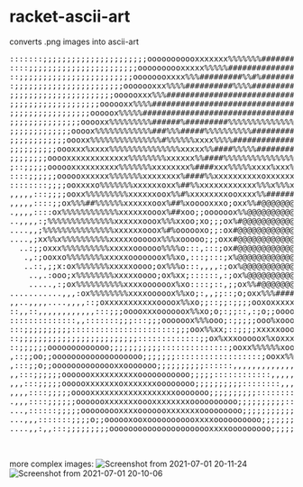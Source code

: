 # racket-ascii-art

converts .png images into ascii-art

<pre>
:::::::;;;;;;;;;;;;;;;;;;;;;;ooooooooooxxxxxxx%%%%%%%#######################%%%%%%%%%%%xxxxxxxxxxxxxoooooo;;;;;;;;;::::::,,,,,,,,.
::::;;;;;;;;;;;;;;;;;;;;;;;oooooooooxxxxx%%%%%#####################%%#####%%%%%%%%####%%%%%%%%xxxxxxxxooooooooo;;;;;;:::::,,,,,,,.
::;;;;;;;;;;;;;;;;;;;;;;;;oooooooxxxx%%%#########%%#%###########%%%%%%%%%xxxx%%%%%%%%%%%%%%%%%#%%%xxxxxxxxooooooo;;;;;;:::::,,,,,,
:;;;;;;;;;;;;;;;;;;;;;;;ooooooxxx%%%%##########%%%%####################%%%%%%%%%xoxxoooxxxxxxx%%%%%%%%xxxxxxxxooooooo;;::::::,,,,,
;;;;;;;;;;;;;;;;;;;;;;oooooxxx%%%#########################################%####%%xxxxxxo;;;;:;ooxxxxxxx%%%xxxxxxoooooo;;;;;::::::,
;;;;;;;;;;;;;;;;;;;oooooxx%%%%###############################################%%%%%%xxxoooo;oooooo;;;;oooxxx%%%xxxxxxoooo;;;;;:::::
;;;;;;;;;;;;;;;;;ooooox%%%%%#################################################%##%%%xxxxxxxoxooox;::::::;;;ooxx%%%%xxxxooooo;;;::::
;;;;;;;;;;;;;;;ooooxx%%%%%%%%%######%#########%%%%%%%%%%%%%%%%%%%%%#%%%%%########%x%%xx%oxooxxooooooo;;:,::;oxxx%x%%xxxxooooo;;;;:
;;;;;;;;;;;;;oooox%%%%%%%%%%%%###%%%#####%%%%%%%%%%##############%%%%%xxxxxxx%%%%%%%%%xxxxxxxox%xx%xxo;oxxo;::::;ooxxxxoxxoooo;;;;
;;;;;;;;;;;;oooxx%%%%%%%%%%%%%%%#%%%%%%xxxx%%%%######################%%%xxoo;ooooxxx%%%%xxxx%%%%xxx%xxxxo;:,,...,::;oxxxxxoooooo;;
;;;;;;;;;;oooxxx%xxxx%%%%%%%%%%%%%%%xxxxx%%####%%%%%#################%#%%%xoo;:;:::;;;ooxx%%xxxxxxxxxxxoooxxxo;::,:;;ooxxxxoooo;;;
;;;;;;;;ooooxxxxxxxxxxxxx%%%%%%%%xxxxxx%%####%%%%%%%%%%%%%%%%%%####%##%%%%%%xoo:,,,,,,,,::;oxx%%xxxxxxxxxxo;;;;;:,,,:::oxxxooooo;;
;::;;;;;oooooxxxxxxxxxx%%%%%%%xxxxxxxx%####xxx%%%%%xxxx%xxx%x%%%%%%%%%%%%%#%%%xo:,.     ..,::;oxxxxxxxoxxooooooxxoxxo;;oooooooo;;;
::::;;;;;;oooooxxxxxx%%%%%%%xxxxxxxx%####%%xxxxxxxxxxoxxxxxxxxx%xx%x%%%%%%x%%%%%x;.          .,:;oxxxxxxxxxxxoo;;;oo;ooo;;;;;;;o;;
::::::::;;;;ooxxxxo%%%%%%%xxxxxxoxx%##%%xxxxxxxxxxxx%%%x%%%x%%%xxxxxxxxx%x%%%%xxo,:            .,:;oxxxxoxoxxxxx%xxx%x;;;;;:;;;;;;
,,,,,:::;;;;ooxx%%%%%%%%%xxxxxxoox%%#%xxxxxxxxooxxxx%%#########%%%%%%%xxxxx%%%;,,, .             .,:;ooxxooooooo;:::;;;;;::::;;:::
,,,,,::::;;ox%%%##%%%%%%xxxxxxoox%##%xooooxxxo;oxx%%#@@@@@@@@@@@##%%%%%xooxo,   ..                ..,:;oooooooo;;;;;::,::::;;::;;;
.,,,,::::ox%%%%%%%%%%%%xxxxxxooox%##xoo;;oooooox%%@@@@@@@@@@@@@@@@##%%%%x::       :,.,              ..,:;;ooo;;;;;;;oo;;::,,,,,::,
..,,,,:;%%%%%%%%%%%%%%xxxxxxooox%%%xxoo;xo;;;ox%#@@@@@@@@@@@@@@@@@@@#%%,..:       :oo;,               ..,:;;;;;:::::::::::::,,,,,,
....,,;%%%%%%%%%%%%%%%xxxxxxooox%#%oooooxo;;:ox#@@@@@@@@@@@@@@@@@@@@#%xo  ,: ..,::x%%%;.                .,::;;;::::,,,,,::::::::::
....,;xx%%x%%%%%%%%%%xxxxxooooox%%%xooooo;;;oxx#@@@@@@@@@@@@@@@@@@@@#%xx;xoxoxoxo;x%#%x,                 .,,::::,,,,,,,,,,,,,,,,,,
  ..:;;oxxx%%%%%%%%%%xxxxxoooooo%%%%o:::,:::;ox#@@@@@@@@@@@@@@@@@@@@@##%oxxxxxx%%xx%%%x,                  ..,,,.....,,,,,.......,,
   .,:;ooxxo%%%%%%%%xxxxxooooooox%%xo,:::;:::;x%@@@@@@@@@@@@@@@@@@@@#%%%ooxox%x%xox%%%x,                   ....      .............
   ..::,;;x:ox%%%%%%%xxxxxoooo;ox%%%o:::,,,,:;ox%@@@@@@@@@@@@@@@@@@#%%%xoooxxxxxxx%%#%o.                    ..         ...........
    ..,.:ooo;x%%%%%%%%xxxxxoooo;ox%xx;::::::,:;ox%@@@@@@@@@@@@@@@@##%%oxoooxxxxxx%%%%%:                     ...           ........
    .....,:;ox%%%%%%%%%%xxxxoooooox%xo::::;::,;;ox%%#@@@@@@@@@@##%#%%%o;oxxxx%%x%%%%%;.                   ....                    
...........,,,:ox%%%%%%%%xxxxooooox%%xo;:,,;;::;o;oxx%%%#######%%%xxooooooxoxxxx%%#%;.                   ....                     
,,..,,,,....,,,,::;oxxxxxxxxxxxoooox%%xo;;::;;:;;;;ooxoxxxxxx%%xooooooxoxox%xx%%%%%;.                 ......                      
::,,::,,,,,,,,,,,,:::;;;ooooxxxoooooox%%xo;o;:;;::,:;o;;ooooo;oooo;ooox;oxxx%%%%%x:.                ......                        
::::::::::::::,,:::::::;;;:::;;;oooooox%%%ooo;:;;;;;ooo%xooooo;ooooo%%oxxoox%%%x;,.              ........                         
:::;;;;;;;;;;::::::::::::::::::::::;;;oox%%xx;::;;;;xxxxxoooxxxx;oxoooxxxx%%%x;:.             .........                           
::;;;;;;;;;;;;;;;;;;;;;;;;;:::::::::::::;;ox%xxxooooox%xoxxxx%%%xx;oxx%%%xxo;,..         .............                            
::;;;;;;ooooooooooooo;;;;;;;;;;;::::::::::::::;ooxx%%%%%%xoox%%xx%%%%%%xo;:,,...  ...,,,,............  ..                         
,::;;oo;;ooooooooooooooooooo;;;;;;;::::::::::::::::::;ooxx%%x%%%%%xxoo;;::::,,,,,,..,,,,,.,,,,:,..,,,. ..,                        
,:::;;o;;oooooooooooooxxooooooo;;;;;;;;;;::::::,,,,,,,,,,,,,,,,,::,,::,,,,,,,,,,,,,,,,,,,,,,,..........  .,                       
,,:::;;;;;;ooooooxxxxxxxxxxooooooooooo;;;;;::::::::::::,,,,,,,,,,,,:,::,::,,:,,,,:::,,,,,,.,..   ...  ..   ..                     
,,,:::;;;;;oooooxxxxxxxoxxxxxxxoooooooo;;;;;;;;;;::::::::,,,::,,,::::,:::,,,,,:::,:..,,.... ,..     ....  .                       
,,,,::::;;;;;ooooxxxxxxxxxxxxxxxxxxooooooo;;;;;;;;;;::::::::::::::,:,::,,,,,,:::.,:,::,,,,,,,,....        .                       
.,,,::::;;;;;;ooooooxxxxxxxoooxxxxxxxxoooooooooo;;;;;;;;;;::::::;::::,:::::::,::,,,,,,:,,.........   .                            
...,::::::;;;;;ooooooooxxxxooooooxxxxxxxooooooooo;;;;;;;;;;;;;;;;;;:::::::;:::,,,,,,,,....... ...... ..                           
...,,,:::::::;;;;o;;oooooxooxooooooooooxxxxoooooooooo;;;;;;;;;;;;;;;;::::::::,,,,,,,,,,,.......... .. ..                          
....,,:,,:::;;;;;;;;;oooooooooooooooooooooxxxxooooooooo;;;;;;;;;;:::::::::;::,,,,,,,,,,,.........                                 


</pre>

more complex images:
![Screenshot from 2021-07-01 20-11-24](https://user-images.githubusercontent.com/67648067/124171348-bd497180-daa8-11eb-9d13-de5f3ab1f79a.png)
![Screenshot from 2021-07-01 20-10-06](https://user-images.githubusercontent.com/67648067/124171385-c9353380-daa8-11eb-9c57-979ee4888da3.png)
